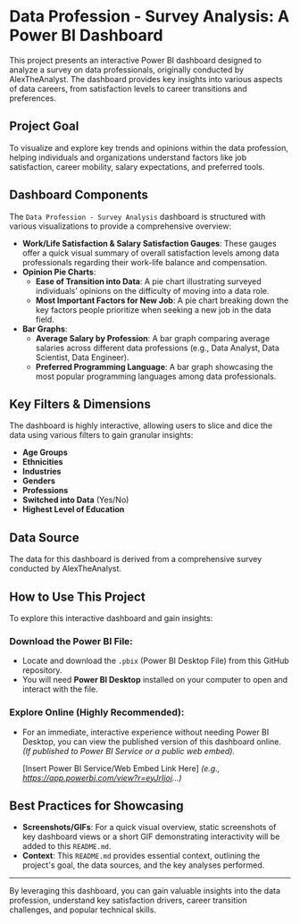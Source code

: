 # Data Profession - Survey Analysis: A Power BI Dashboard
This project presents an interactive Power BI dashboard designed to analyze a survey on data professionals, originally conducted by AlexTheAnalyst. The dashboard provides key insights into various aspects of data careers, from satisfaction levels to career transitions and preferences.

## Project Goal

To visualize and explore key trends and opinions within the data profession, helping individuals and organizations understand factors like job satisfaction, career mobility, salary expectations, and preferred tools.

## Dashboard Components

The `Data Profession - Survey Analysis` dashboard is structured with various visualizations to provide a comprehensive overview:

* **Work/Life Satisfaction & Salary Satisfaction Gauges**: These gauges offer a quick visual summary of overall satisfaction levels among data professionals regarding their work-life balance and compensation.
* **Opinion Pie Charts**:
    * **Ease of Transition into Data**: A pie chart illustrating surveyed individuals' opinions on the difficulty of moving into a data role.
    * **Most Important Factors for New Job**: A pie chart breaking down the key factors people prioritize when seeking a new job in the data field.
* **Bar Graphs**:
    * **Average Salary by Profession**: A bar graph comparing average salaries across different data professions (e.g., Data Analyst, Data Scientist, Data Engineer).
    * **Preferred Programming Language**: A bar graph showcasing the most popular programming languages among data professionals.

## Key Filters & Dimensions

The dashboard is highly interactive, allowing users to slice and dice the data using various filters to gain granular insights:

* **Age Groups**
* **Ethnicities**
* **Industries**
* **Genders**
* **Professions**
* **Switched into Data** (Yes/No)
* **Highest Level of Education**

## Data Source

The data for this dashboard is derived from a comprehensive survey conducted by AlexTheAnalyst.

## How to Use This Project

To explore this interactive dashboard and gain insights:

### Download the Power BI File:

* Locate and download the `.pbix` (Power BI Desktop File) from this GitHub repository.
* You will need **Power BI Desktop** installed on your computer to open and interact with the file.

### Explore Online (Highly Recommended):

* For an immediate, interactive experience without needing Power BI Desktop, you can view the published version of this dashboard online. *(If published to Power BI Service or a public web embed).*

    [Insert Power BI Service/Web Embed Link Here]
    *(e.g., https://app.powerbi.com/view?r=eyJrIjoi...)*

## Best Practices for Showcasing

* **Screenshots/GIFs**: For a quick visual overview, static screenshots of key dashboard views or a short GIF demonstrating interactivity will be added to this `README.md`.
* **Context**: This `README.md` provides essential context, outlining the project's goal, the data sources, and the key analyses performed.

---

By leveraging this dashboard, you can gain valuable insights into the data profession, understand key satisfaction drivers, career transition challenges, and popular technical skills.
